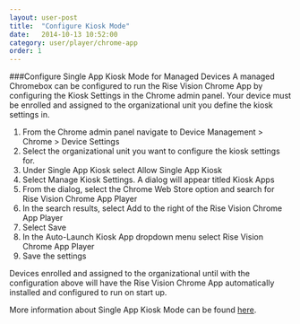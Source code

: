 ```yaml
---
layout: user-post
title:  "Configure Kiosk Mode"
date:   2014-10-13 10:52:00
category: user/player/chrome-app
order: 1
---
```



###Configure Single App Kiosk Mode for Managed Devices
A managed Chromebox can be configured to run the Rise Vision Chrome App by configuring the Kiosk Settings in the Chrome admin panel. Your device must be enrolled and assigned to the organizational unit you define the kiosk settings in.

1. From the Chrome admin panel navigate to Device Management > Chrome > Device Settings
2. Select the organizational unit you want to configure the kiosk settings for.
3. Under Single App Kiosk select Allow Single App Kiosk
4. Select Manage Kiosk Settings. A dialog will appear titled Kiosk Apps
5. From the dialog, select the Chrome Web Store option and search for Rise Vision Chrome App Player
6. In the search results, select Add to the right of the Rise Vision Chrome App Player
7. Select Save
8. In the Auto-Launch Kiosk App dropdown menu select Rise Vision Chrome App Player
9. Save the settings

Devices enrolled and assigned to the organizational until with the configuration above will have the Rise Vision Chrome App automatically installed and configured to run on start up.

More information about Single App Kiosk Mode can be found [here](https://support.google.com/chromebook/answer/3134673?hl=en).


